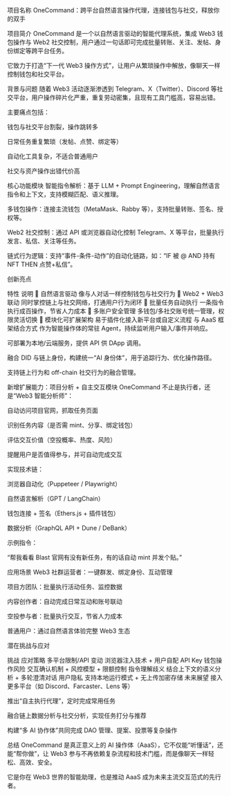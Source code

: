 项目名称
OneCommand：跨平台自然语言操作代理，连接钱包与社交，释放你的双手

项目简介
OneCommand 是一个以自然语言驱动的智能代理系统，集成 Web3 钱包操作与 Web2 社交控制，用户通过一句话即可完成批量转账、关注、发帖、身份绑定等跨平台任务。

它致力于打造“下一代 Web3 操作方式”，让用户从繁琐操作中解放，像聊天一样控制钱包和社交平台。

背景与问题
随着 Web3 活动逐渐渗透到 Telegram、X（Twitter）、Discord 等社交平台，用户操作碎片化严重，重复劳动密集，且现有工具门槛高，容易出错。

主要痛点包括：

钱包与社交平台割裂，操作跳转多

日常任务重复繁琐（发帖、点赞、绑定等）

自动化工具复杂，不适合普通用户

社交与资产操作出错代价高

核心功能模块
智能指令解析：基于 LLM + Prompt Engineering，理解自然语言指令和上下文，支持模糊匹配、语义推理。

多钱包操作：连接主流钱包（MetaMask、Rabby 等），支持批量转账、签名、授权等。

Web2 社交控制：通过 API 或浏览器自动化控制 Telegram、X 等平台，批量执行发言、私信、关注等任务。

链式行为逻辑：支持“事件-条件-动作”的自动化链路，如：“IF 被 @ AND 持有 NFT THEN 点赞+私信”。

创新亮点

特性	说明
🧠 自然语言驱动	像与人对话一样控制钱包与社交行为
🔗 Web2 + Web3 联动	同时掌控链上与社交网络，打通用户行为闭环
🔁 批量任务自动执行	一条指令执行成百操作，节省人力成本
🔐 多账户安全管理	多钱包/多社交账号统一管理，权限灵活切换
🧩 模块化可扩展架构	易于插件化接入新平台或自定义流程
与 AaaS 框架结合方式
作为智能操作体的常驻 Agent，持续监听用户输入/事件并响应。

可部署为本地/云端服务，提供 API 供 DApp 调用。

融合 DID 与链上身份，构建统一“AI 身份体”，用于追踪行为、优化操作路径。

支持链上行为和 off-chain 社交行为的融合管理。

新增扩展能力：项目分析 + 自主交互模块
OneCommand 不止是执行者，还是“Web3 智能分析师”：

自动访问项目官网，抓取任务页面

识别任务内容（是否需 mint、分享、绑定钱包）

评估交互价值（空投概率、热度、风险）

提醒用户是否值得参与，并可自动完成交互

实现技术链：

浏览器自动化（Puppeteer / Playwright）

自然语言解析（GPT / LangChain）

钱包连接 + 签名（Ethers.js + 插件钱包）

数据分析（GraphQL API + Dune / DeBank）

示例指令：

“帮我看看 Blast 官网有没有新任务，有的话自动 mint 并发个贴。”

应用场景
Web3 社群运营者：一键群发、绑定身份、互动管理

项目方团队：批量执行活动任务、监控数据

内容创作者：自动完成日常互动和账号联动

空投参与者：批量执行交互，节省人力成本

普通用户：通过自然语言体验完整 Web3 生态

潜在挑战与应对

挑战	应对策略
多平台限制/API 变动	浏览器注入技术 + 用户自配 API Key
钱包操作风险	交互确认机制 + 风控模型 + 限额控制
指令理解歧义	结合上下文的语义分析 + 多轮澄清对话
用户隐私	支持本地运行模式 + 无上传加密存储
未来展望
接入更多平台（如 Discord、Farcaster、Lens 等）

推出“自主执行代理”，定时完成常用任务

融合链上数据分析与社交分析，实现任务打分与推荐

构建“多 AI 协作体”共同完成 DAO 管理、提案、投票等复杂操作

总结
OneCommand 是真正意义上的 AI 操作体（AaaS），它不仅能“听懂话”，还能“帮你做”，让 Web3 参与不再依赖复杂流程和技术门槛，而是像聊天一样轻松、高效、安全。

它是你在 Web3 世界的智能助理，也是推动 AaaS 成为未来主流交互范式的先行者。
